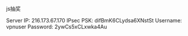 js抽奖



Server IP: 216.173.67.170
IPsec PSK: difBmK6CLydsa6XNstSt
Username: vpnuser
Password: 2ywCs5xCLxwka4Au
